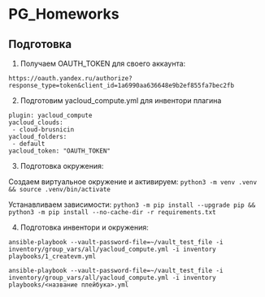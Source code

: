 # PG_Homeworks


## Подготовка

1. Получаем OAUTH_TOKEN для своего аккаунта:

`https://oauth.yandex.ru/authorize?response_type=token&client_id=1a6990aa636648e9b2ef855fa7bec2fb`

2. Подготовим yacloud_compute.yml для инвентори плагина

```
plugin: yacloud_compute
yacloud_clouds:
 - cloud-brusnicin
yacloud_folders:
 - default
yacloud_token: "OAUTH_TOKEN"
```

3. Подготовка окружения:

Создаем виртуальное окружение и активируем:
`python3 -m venv .venv && source .venv/bin/activate`

Устанавливаем зависимости:
`python3 -m pip install --upgrade pip && python3 -m pip install --no-cache-dir -r requirements.txt`

4. Подготовка инвентори и окружения:

`ansible-playbook --vault-password-file=~/vault_test_file -i inventory/group_vars/all/yacloud_compute.yml -i inventory playbooks/1_createvm.yml`

`ansible-playbook --vault-password-file=~/vault_test_file -i inventory/group_vars/all/yacloud_compute.yml -i inventory playbooks/<название плейбука>.yml`

